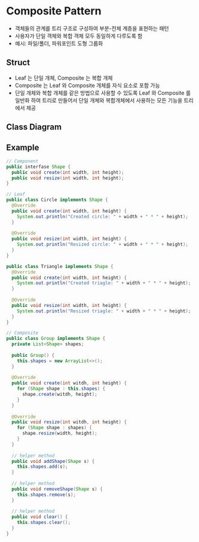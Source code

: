 # Composite Pattern
- 객체들의 관계를 트리 구조로 구성하여 부분-전체 계층을 표현하는 패턴
- 사용자가 단일 객체와 복합 객체 모두 동일하게 다루도록 함
- 예시: 파일/폴더, 파워포인트 도형 그룹화

## Struct
- Leaf 는 단일 개체, Composite 는 복합 개체
- Composite 는 Leaf 와 Composite 개체를 자식 요소로 포함 가능
- 단일 개체와 복합 개체를 같은 방법으로 사용할 수 있도록 Leaf 와 Composite 를 일반화 하여 트리로 만들어서 단일 개체와 복합개체에서 사용하는 모든 기능을 트리에서 제공

## Class Diagram


## Example
````java
// Component
public interfase Shape {
  public void create(int width, int height);
  public void resize(int width, int height);
}

// Leaf
public class Circle implements Shape {
  @Override
  public void create(int width, int height) {
    System.out.println("Created circle: " + width + " * " + height);
  }
  
  @Override
  public void resize(int width, int height) {
    System.out.println("Resized circle: " + width + " * " + height);
  }
}

public class Triangle implements Shape {
  @Override
  public void create(int width, int height) {
    System.out.println("Created triagle: " + width + " * " + height);
  }
  
  @Override
  public void resize(int width, int height) {
    System.out.println("Resized triagle: " + width + " * " + height);
  }
}

// Composite
public class Group implements Shape {
  private List<Shape> shapes;
  
  public Group() {
    this.shapes = new ArrayList<>();
  }
  
  @Override
  public void create(int witdh, int height) {
    for (Shape shape : this.shapes) {
      shape.create(witdh, height);
    }
  }
  
  @Override 
  public void resize(int witdh, int height) {
    for (Shape shape : shapes) {
      shape.resize(width, height);
    }
  }
  
  // helper method
  public void addShape(Shape s) {
    this.shapes.add(s);
  }
  
  // helper method
  public void removeShape(Shape s) {
    this.shapes.remove(s);
  }
  
  // helper method
  public void clear() {
    this.shapes.clear();
  }
}
````
